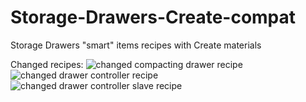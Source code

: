 # Storage-Drawers-Create-compat
Storage Drawers "smart" items recipes with Create materials  

Changed recipes: 
![changed compacting drawer recipe](https://github.com/GnegDev/Storage-Drawers-Create-compat/assets/97912575/2ffde27a-172e-4d1d-853d-3336df9845f4)
![changed drawer controller recipe](https://github.com/GnegDev/Storage-Drawers-Create-compat/assets/97912575/018d2fd2-b090-435b-9f05-9d588390f13d)
![changed drawer controller slave recipe](https://github.com/GnegDev/Storage-Drawers-Create-compat/assets/97912575/108439f1-012d-4876-aca8-89e7e0a0f729)
